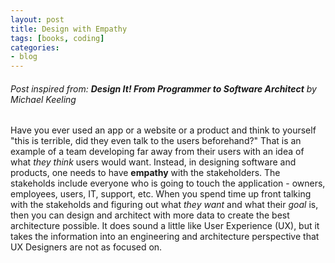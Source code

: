 ```yaml
---
layout: post
title: Design with Empathy
tags: [books, coding]
categories:
- blog
---
```


###### Post inspired from: **Design It! From Programmer to Software Architect** by Michael Keeling

Have you ever used an app or a website or a product and think to yourself "this is terrible, did they even talk to the users beforehand?" That is an example of a team developing far away from their users with an idea of what *they think* users would want. Instead, in designing software and products, one needs to have **empathy** with the stakeholders. The stakeholds include everyone who is going to touch the application - owners, employees, users, IT, support, etc. When you spend time up front talking with the stakeholds and figuring out what *they want* and what their *goal* is, then you can design and architect with more data to create the best architecture possible. It does sound a little like User Experience (UX), but it takes the information into an engineering and architecture perspective that UX Designers are not as focused on.